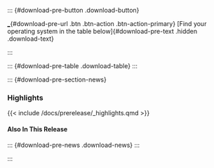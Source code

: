 ::: {#download-pre-button .download-button}
<div>

[\_](_ "Download Quarto"){#download-pre-url .btn .btn-action .btn-action-primary}
[Find your operating system in the table below]{#download-pre-text .hidden .download-text}

</div>
:::

::: {#download-pre-table .download-table}
:::

::: {#download-pre-section-news}
### Highlights

{{< include /docs/prerelease/_highlights.qmd >}}

#### Also In This Release

::: {#download-pre-news .download-news}
:::

:::
